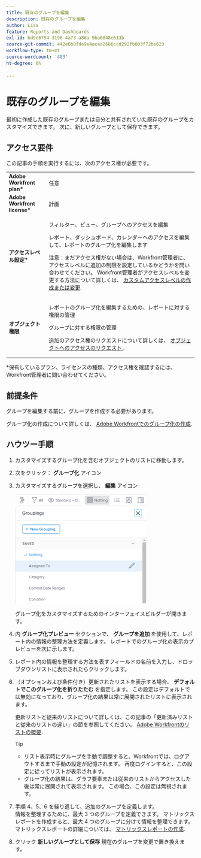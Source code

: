 ```yaml
---
title: 既存のグループを編集
description: 既存のグループを編集
author: Lisa
feature: Reports and Dashboards
exl-id: bd9e6794-3196-4a73-a86a-9ba6048e613b
source-git-commit: 442e0b8fde9e4acaa2686ccd292fb003f72be623
workflow-type: tm+mt
source-wordcount: '483'
ht-degree: 0%

---
```


# 既存のグループを編集

<!--
<p data-mc-conditions="QuicksilverOrClassic.Draft mode">(NOTE: This is the third part of a former artcle split in 3: two how-tos and one refernece article about creating and customizing groupings)</p>
-->

最初に作成した既存のグループまたは自分と共有されていた既存のグループをカスタマイズできます。 次に、新しいグループとして保存できます。

## アクセス要件

この記事の手順を実行するには、次のアクセス権が必要です。

<table style="table-layout:auto"> 
 <col> 
 <col> 
 <tbody> 
  <tr> 
   <td role="rowheader"><strong>Adobe Workfront plan*</strong></td> 
   <td> <p>任意</p> </td> 
  </tr> 
  <tr> 
   <td role="rowheader"><strong>Adobe Workfront license*</strong></td> 
   <td> <p>計画 </p> </td> 
  </tr> 
  <tr> 
   <td role="rowheader"><strong>アクセスレベル設定*</strong></td> 
   <td> <p>フィルター、ビュー、グループへのアクセスを編集</p> <p>レポート、ダッシュボード、カレンダーへのアクセスを編集して、レポートのグループ化を編集します</p> <p>注意：まだアクセス権がない場合は、Workfront管理者に、アクセスレベルに追加の制限を設定しているかどうかを問い合わせてください。 Workfront管理者がアクセスレベルを変更する方法について詳しくは、 <a href="../../../administration-and-setup/add-users/configure-and-grant-access/create-modify-access-levels.md" class="MCXref xref">カスタムアクセスレベルの作成または変更</a>.</p> </td> 
  </tr> 
  <tr> 
   <td role="rowheader"><strong>オブジェクト権限</strong></td> 
   <td> <p>レポートのグループ化を編集するための、レポートに対する権限の管理</p> <p>グループに対する権限の管理 </p> <p>追加のアクセス権のリクエストについて詳しくは、 <a href="../../../workfront-basics/grant-and-request-access-to-objects/request-access.md" class="MCXref xref">オブジェクトへのアクセスのリクエスト </a>.</p> </td> 
  </tr> 
 </tbody> 
</table>

&#42;保有しているプラン、ライセンスの種類、アクセス権を確認するには、Workfront管理者に問い合わせてください。

## 前提条件

グループを編集する前に、グループを作成する必要があります。

グループ化の作成について詳しくは、 [Adobe Workfrontでのグループ化の作成](../../../reports-and-dashboards/reports/reporting-elements/create-groupings.md).

## ハウツー手順

1. カスタマイズするグループ化を含むオブジェクトのリストに移動します。
1. 次をクリック： **グループ化** アイコン
1. カスタマイズするグループを選択し、 **編集** アイコン

   ![編集アイコンを選択します。](assets/customizegrouping-nwe-standard-350x291.png)

   グループ化をカスタマイズするためのインターフェイスビルダーが開きます。

1. 内 **グループ化プレビュー** セクションで、 **グループを追加** を使用して、レポート内の情報の整理方法を定義します。 レポートでのグループ化の表示のプレビューを次に示します。

1. レポート内の情報を整理する方法を表すフィールドの名前を入力し、ドロップダウンリストに表示されたらクリックします。
1. （オプションおよび条件付き）更新されたリストを表示する場合、 **デフォルトでこのグループ化を折りたたむ** を指定します。 この設定はデフォルトでは無効になっており、グループ化の結果は常に展開されたリストに表示されます。

   更新リストと従来のリストについて詳しくは、この記事の「更新済みリストと従来のリストの違い」の節を参照してください。 [Adobe Workfrontのリストの概要](../../../workfront-basics/navigate-workfront/use-lists/view-items-in-a-list.md).

   <!--
   <p data-mc-conditions="QuicksilverOrClassic.Quicksilver,QuicksilverOrClassic.Draft mode">(NOTE: the tips repeat in the Create grouping article and Common uses of text mode)</p>
   -->

   >[!TIP]
   >
   >* リスト表示時にグループを手動で調整すると、Workfrontでは、ログアウトするまで手動の設定が記憶されます。 再度ログインすると、この設定に従ってリストが表示されます。
   >* グループ化の結果は、グラフ要素または従来のリストからアクセスした後は常に展開されて表示されます。 この場合、この設定は無視されます。


1. 手順 4、5、6 を繰り返して、追加のグループを定義します。\
   情報を整理するために、最大 3 つのグループを定義できます。 マトリックスレポートを作成すると、最大 4 つのグループに分けて情報を整理できます。 マトリックスレポートの詳細については、 [マトリックスレポートの作成](../../../reports-and-dashboards/reports/creating-and-managing-reports/create-matrix-report.md).

1. クリック **新しいグループとして保存** 現在のグループを変更で置き換えます。
